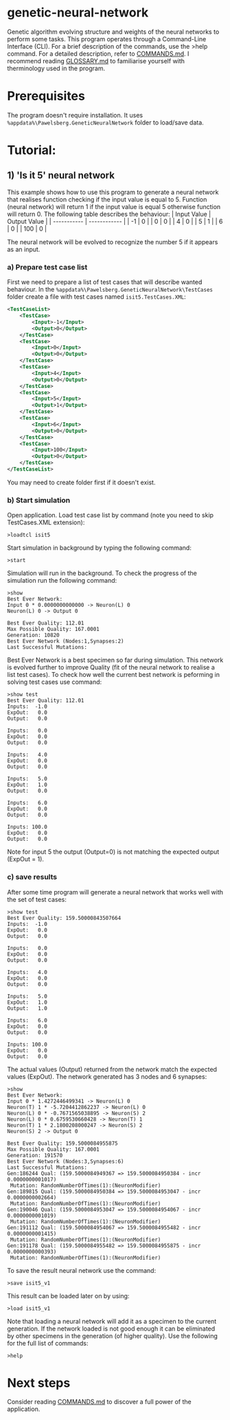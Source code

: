 # genetic-neural-network
Genetic algorithm evolving structure and weights of the neural networks to perform some tasks. 
This program operates through a Command-Line Interface (CLI). For a brief description of the commands, use the >help command. 
For a detailed description, refer to [COMMANDS.md](COMMANDS.md). 
I recommend reading [GLOSSARY.md](GLOSSARY.md) to familiarise yourself with therminology used in the program.

# Prerequisites 
The program doesn't require installation. It uses `%appdata%\Pawelsberg.GeneticNeuralNetwork` folder to load/save data.

# Tutorial:
## 1) 'Is it 5' neural network
This example shows how to use this program to generate a neural network that realises function checking if the input value is equal to 5.
Function (neural network) will return 1 if the input value is equal 5 otherwise function will return 0.
The following table describes the behaviour:
| Input Value | Output Value |
| ----------- | ------------ |
| -1          | 0            |
| 0           | 0            |
| 4           | 0            |
| 5           | 1            |
| 6           | 0            |
| 100         | 0            |

The neural network will be evolved to recognize the number 5 if it appears as an input.
### a) Prepare test case list
First we need to prepare a list of test cases that will describe wanted behaviour.
In the `%appdata%\Pawelsberg.GeneticNeuralNetwork\TestCases` folder create a file with test cases named `isit5.TestCases.XML`:
```xml
<TestCaseList>
	<TestCase>
		<Input>-1</Input>
		<Output>0</Output>
	</TestCase>
	<TestCase>
		<Input>0</Input>
		<Output>0</Output>
	</TestCase>
	<TestCase>
		<Input>4</Input>
		<Output>0</Output>
	</TestCase>
	<TestCase>
		<Input>5</Input>
		<Output>1</Output>
	</TestCase>
	<TestCase>
		<Input>6</Input>
		<Output>0</Output>
	</TestCase>
	<TestCase>
		<Input>100</Input>
		<Output>0</Output>
	</TestCase>
</TestCaseList>
```
You may need to create folder first if it doesn't exist.
### b) Start simulation
Open application. Load test case list by command (note you need to skip TestCases.XML extension):
```
>loadtcl isit5
```
Start simulation in background by typing the following command:
```
>start
```
Simulation will run in the background.
To check the progress of the simulation run the following command:
```
>show
Best Ever Network:
Input 0 * 0.0000000000000 -> Neuron(L) 0
Neuron(L) 0 -> Output 0

Best Ever Quality: 112.01
Max Possible Quality: 167.0001
Generation: 10820
Best Ever Network (Nodes:1,Synapses:2)
Last Successful Mutations:
```
Best Ever Network is a best specimen so far during simulation. This network is evolved further to improve Quality (fit of the neural network to realise a list test cases). 
To check how well the current best network is peforming in solving test cases use command:
```
>show test
Best Ever Quality: 112.01
Inputs:  -1.0
ExpOut:   0.0
Output:   0.0

Inputs:   0.0
ExpOut:   0.0
Output:   0.0

Inputs:   4.0
ExpOut:   0.0
Output:   0.0

Inputs:   5.0
ExpOut:   1.0
Output:   0.0

Inputs:   6.0
ExpOut:   0.0
Output:   0.0

Inputs: 100.0
ExpOut:   0.0
Output:   0.0
```
Note for input 5 the output (Output=0) is not matching the expected output (ExpOut = 1).
### c) save results
After some time program will generate a neural network that works well with the set of test cases:
```
>show test
Best Ever Quality: 159.50000843507664
Inputs:  -1.0
ExpOut:   0.0
Output:   0.0

Inputs:   0.0
ExpOut:   0.0
Output:   0.0

Inputs:   4.0
ExpOut:   0.0
Output:   0.0

Inputs:   5.0
ExpOut:   1.0
Output:   1.0

Inputs:   6.0
ExpOut:   0.0
Output:   0.0

Inputs: 100.0
ExpOut:   0.0
Output:   0.0
```
The actual values (Output) returned from the network match the expected values (ExpOut).
The network generated has 3 nodes and 6 synapses:
```
>show
Best Ever Network:
Input 0 * 1.4272446499341 -> Neuron(L) 0
Neuron(T) 1 * -5.7204412862237 -> Neuron(L) 0
Neuron(L) 0 * -0.7671565038895 -> Neuron(S) 2
Neuron(L) 0 * 0.6759530660428 -> Neuron(T) 1
Neuron(T) 1 * 2.1800208000247 -> Neuron(S) 2
Neuron(S) 2 -> Output 0

Best Ever Quality: 159.5000084955875
Max Possible Quality: 167.0001
Generation: 191570
Best Ever Network (Nodes:3,Synapses:6)
Last Successful Mutations:
Gen:186244 Qual: (159.5000084949367 => 159.5000084950384 - incr 0.0000000001017)
 Mutation: RandomNumberOfTimes(1):(NeuronModifier)
Gen:189815 Qual: (159.5000084950384 => 159.5000084953047 - incr 0.0000000002664)
 Mutation: RandomNumberOfTimes(1):(NeuronModifier)
Gen:190046 Qual: (159.5000084953047 => 159.5000084954067 - incr 0.0000000001019)
 Mutation: RandomNumberOfTimes(1):(NeuronModifier)
Gen:191112 Qual: (159.5000084954067 => 159.5000084955482 - incr 0.0000000001415)
 Mutation: RandomNumberOfTimes(1):(NeuronModifier)
Gen:191178 Qual: (159.5000084955482 => 159.5000084955875 - incr 0.0000000000393)
 Mutation: RandomNumberOfTimes(1):(NeuronModifier)
```
To save the result neural network use the command:
```
>save isit5_v1
```
This result can be loaded later on by using:
```
>load isit5_v1
```
Note that loading a neural network will add it as a specimen to the current generation. If the network loaded is not good enough it can be eliminated by other specimens in the generation (of higher quality).
Use the following for the full list of commands:
```
>help
```
# Next steps
Consider reading [COMMANDS.md](COMMANDS.md) to discover a full power of the application.


